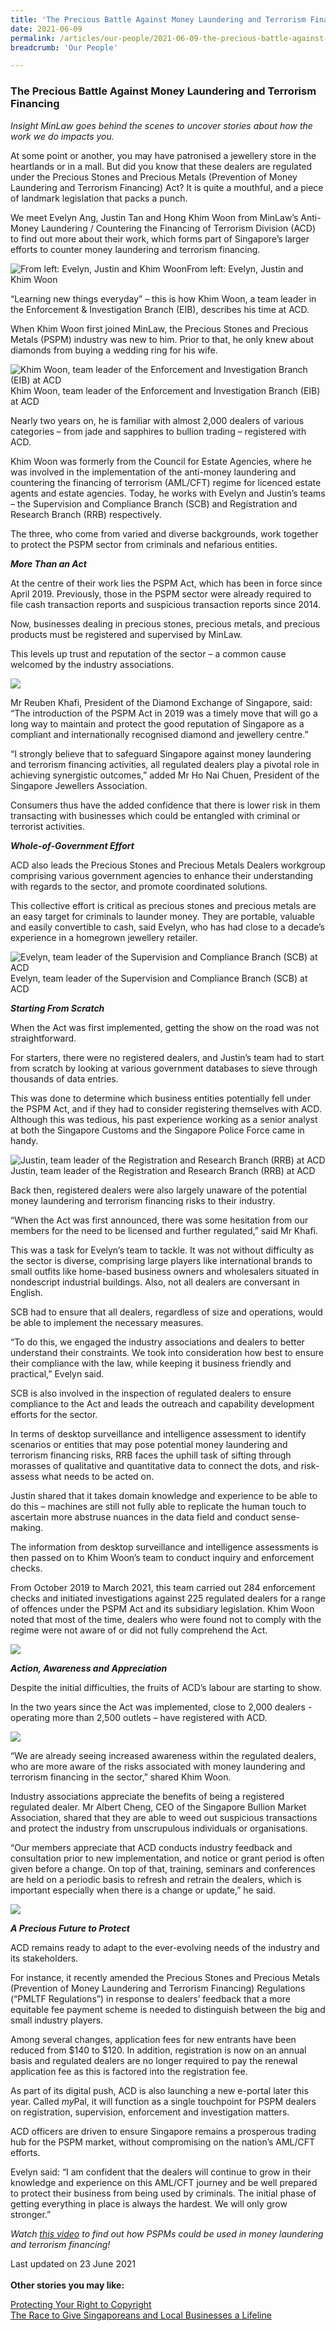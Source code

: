 ```yaml
---
title: 'The Precious Battle Against Money Laundering and Terrorism Financing'
date: 2021-06-09
permalink: /articles/our-people/2021-06-09-the-precious-battle-against-money-laundering-and-terrorism-financing/
breadcrumb: 'Our People'

---
```



### **The Precious Battle Against Money Laundering and Terrorism Financing**

<i>Insight MinLaw goes behind the scenes to uncover stories about how the work we do impacts you.</i>
<br>

At some point or another, you may have patronised a jewellery store in the heartlands or in a mall. But did you know that these dealers are regulated under the Precious Stones and Precious Metals (Prevention of Money Laundering and Terrorism Financing) Act? It is quite a mouthful, and a piece of landmark legislation that packs a punch.

We meet Evelyn Ang, Justin Tan and Hong Khim Woon from MinLaw’s Anti-Money Laundering / Countering the Financing of Terrorism Division (ACD) to find out more about their work, which forms part of Singapore’s larger efforts to counter money laundering and terrorism financing.

<div class="image">
  <img src="/images/ACD_1_acd main pic.png" title="From left: Evelyn, Justin and Khim Woon" alt="From left: Evelyn, Justin and Khim Woon">From left: Evelyn, Justin and Khim Woon
</div>

“Learning new things everyday” – this is how Khim Woon, a team leader in the Enforcement & Investigation Branch (EIB), describes his time at ACD. 

When Khim Woon first joined MinLaw, the Precious Stones and Precious Metals (PSPM) industry was new to him. Prior to that, he only knew about diamonds from buying a wedding ring for his wife. 

<div class="image">
  <img src="/images/ACD_2_ISAAC_K_100102.jpg" title="Khim Woon, team leader of the Enforcement and Investigation Branch (EIB) at ACD" alt="Khim Woon, team leader of the Enforcement and Investigation Branch (EIB) at ACD">Khim Woon, team leader of the Enforcement and Investigation Branch (EIB) at ACD
</div>

Nearly two years on, he is familiar with almost 2,000 dealers of various categories – from jade and sapphires to bullion trading – registered with ACD.  

Khim Woon was formerly from the Council for Estate Agencies, where he was involved in the implementation of the anti-money laundering and countering the financing of terrorism (AML/CFT) regime for licenced estate agents and estate agencies. Today, he works with Evelyn and Justin’s teams – the Supervision and Compliance Branch (SCB) and Registration and Research Branch (RRB) respectively. 

The three, who come from varied and diverse backgrounds, work together to protect the PSPM sector from criminals and nefarious entities. 

<b><i>More Than an Act</i></b>

At the centre of their work lies the PSPM Act, which has been in force since April 2019. Previously, those in the PSPM sector were already required to file cash transaction reports and suspicious transaction reports since 2014. 

Now, businesses dealing in precious stones, precious metals, and precious products must be registered and supervised by MinLaw. 

This levels up trust and reputation of the sector – a common cause welcomed by the industry associations.  

<div class="image">
  <img src="/images/ACD_3_ISAAC_K_100050.jpg">
</div>

Mr Reuben Khafi, President of the Diamond Exchange of Singapore, said: “The introduction of the PSPM Act in 2019 was a timely move that will go a long way to maintain and protect the good reputation of Singapore as a compliant and internationally recognised diamond and jewellery centre.”

“I strongly believe that to safeguard Singapore against money laundering and terrorism financing activities, all regulated dealers play a pivotal role in achieving synergistic outcomes,” added Mr Ho Nai Chuen, President of the Singapore Jewellers Association.

Consumers thus have the added confidence that there is lower risk in them transacting with businesses which could be entangled with criminal or terrorist activities.  

<b><i>Whole-of-Government Effort</i></b>

ACD also leads the Precious Stones and Precious Metals Dealers workgroup comprising various government agencies to enhance their understanding with regards to the sector, and promote coordinated solutions. 

This collective effort is critical as precious stones and precious metals are an easy target for criminals to launder money. They are portable, valuable and easily convertible to cash, said Evelyn, who has had close to a decade’s experience in a homegrown jewellery retailer. 

<div class="image">
  <img src="/images/ACD_4_ISAAC_K_100069.jpg" title="Evelyn, team leader of the Supervision and Compliance Branch (SCB) at ACD" alt="Evelyn, team leader of the Supervision and Compliance Branch (SCB) at ACD">Evelyn, team leader of the Supervision and Compliance Branch (SCB) at ACD
</div>

<b><i>Starting From Scratch</i></b>

When the Act was first implemented, getting the show on the road was not straightforward. 

For starters, there were no registered dealers, and Justin’s team had to start from scratch by looking at various government databases to sieve through thousands of data entries. 

This was done to determine which business entities potentially fell under the PSPM Act, and if they had to consider registering themselves with ACD. Although this was tedious, his past experience working as a senior analyst at both the Singapore Customs and the Singapore Police Force came in handy. 

<div class="image">
  <img src="/images/ACD_5_ISAAC_K_100003.jpg" title="Justin, team leader of the Registration and Research Branch (RRB) at ACD" alt="Justin, team leader of the Registration and Research Branch (RRB) at ACD">Justin, team leader of the Registration and Research Branch (RRB) at ACD
</div>

Back then, registered dealers were also largely unaware of the potential money laundering and terrorism financing risks to their industry. 

“When the Act was first announced, there was some hesitation from our members for the need to be licensed and further regulated,” said Mr Khafi. 

This was a task for Evelyn’s team to tackle. It was not without difficulty as the sector is diverse, comprising large players like international brands to small outfits like home-based business owners and wholesalers situated in nondescript industrial buildings. Also, not all dealers are conversant in English. 

SCB had to ensure that all dealers, regardless of size and operations, would be able to implement the necessary measures.

“To do this, we engaged the industry associations and dealers to better understand their constraints. We took into consideration how best to ensure their compliance with the law, while keeping it business friendly and practical,” Evelyn said. 

SCB is also involved in the inspection of regulated dealers to ensure compliance to the Act and leads the outreach and capability development efforts for the sector. 

In terms of desktop surveillance and intelligence assessment to identify scenarios or entities that may pose potential money laundering and terrorism financing risks, RRB faces the uphill task of sifting through morasses of qualitative and quantitative data to connect the dots, and risk-assess what needs to be acted on. 

Justin shared that it takes domain knowledge and experience to be able to do this – machines are still not fully able to replicate the human touch to ascertain more abstruse nuances in the data field and conduct sense-making.

The information from desktop surveillance and intelligence assessments is then passed on to Khim Woon’s team to conduct inquiry and enforcement checks. 

From October 2019 to March 2021, this team carried out 284 enforcement checks and initiated investigations against 225 regulated dealers for a range of offences under the PSPM Act and its subsidiary legislation. Khim Woon noted that most of the time, dealers who were found not to comply with the regime were not aware of or did not fully comprehend the Act.

<div class="image">
  <img src="/images/ACD_6_ISAAC_K_100105.jpg">
</div>

<b><i>Action, Awareness and Appreciation</i></b>

Despite the initial difficulties, the fruits of ACD’s labour are starting to show. 

In the two years since the Act was implemented, close to 2,000 dealers - operating more than 2,500 outlets – have registered with ACD.  

<div class="image">
  <img src="/images/ACD_7_ISAAC_K_100036.jpg">
</div>

“We are already seeing increased awareness within the regulated dealers, who are more aware of the risks associated with money laundering and terrorism financing in the sector,” shared Khim Woon.

Industry associations appreciate the benefits of being a registered regulated dealer. Mr Albert Cheng, CEO of the Singapore Bullion Market Association, shared that they are able to weed out suspicious transactions and protect the industry from unscrupulous individuals or organisations.

“Our members appreciate that ACD conducts industry feedback and consultation prior to new implementation, and notice or grant period is often given before a change. On top of that, training, seminars and conferences are held on a periodic basis to refresh and retrain the dealers, which is important especially when there is a change or update,” he said.

<div class="image">
  <img src="/images/ACD_8_ISAAC_K_100074.jpg">
</div>

<b><i>A Precious Future to Protect</i></b>

ACD remains ready to adapt to the ever-evolving needs of the industry and its stakeholders.

For instance, it recently amended the Precious Stones and Precious Metals (Prevention of Money Laundering and Terrorism Financing) Regulations (“PMLTF Regulations”) in response to dealers’ feedback that a more equitable fee payment scheme is needed to distinguish between the big and small industry players. 

Among several changes, application fees for new entrants have been reduced from $140 to $120. In addition, registration is now on an annual basis and regulated dealers are no longer required to pay the renewal application fee as this is factored into the registration fee.  

As part of its digital push, ACD is also launching a new e-portal later this year. Called <i>my</i>Pal, it will function as a single touchpoint for PSPM dealers on registration, supervision, enforcement and investigation matters.

ACD officers are driven to ensure Singapore remains a prosperous trading hub for the PSPM market, without compromising on the nation’s AML/CFT efforts. 

Evelyn said: “I am confident that the dealers will continue to grow in their knowledge and experience on this AML/CFT journey and be well prepared to protect their business from being used by criminals. The initial phase of getting everything in place is always the hardest. We will only grow stronger.” 

<i>Watch <a href="https://fb.watch/6iou5MSAt_/" target="new">this video</a> to find out how PSPMs could be used in money laundering and terrorism financing!</i>

Last updated on 23 June 2021
<br>
<br>
<b>Other stories you may like:</b>

<a href="https://insight.mlaw.gov.sg/articles/legal-developments/2021-08-25-protecting-your-right-to-copyright" target="new">Protecting Your Right to Copyright</a><br><a href="https://insight.mlaw.gov.sg/articles/legal-developments/2021-1-29-the-race-to-give-singaporeans-and-local-businesses-a-lifeline" target="new">The Race to Give Singaporeans and Local Businesses a Lifeline</a>
